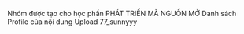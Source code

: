 Nhóm được tạo cho học phần PHÁT TRIỂN MÃ NGUỒN MỞ
Danh sách Profile của nội dung Upload
77_sunnyyy

